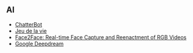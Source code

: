 ## AI

* [ChatterBot](https://github.com/gunthercox/ChatterBot)
* [Jeu de la vie](https://fr.wikipedia.org/wiki/Jeu_de_la_vie)
* [Face2Face: Real-time Face Capture and Reenactment of RGB Videos](http://www.graphics.stanford.edu/~niessner/thies2016face.html)
* [Google Deepdream](https://github.com/google/deepdream)
